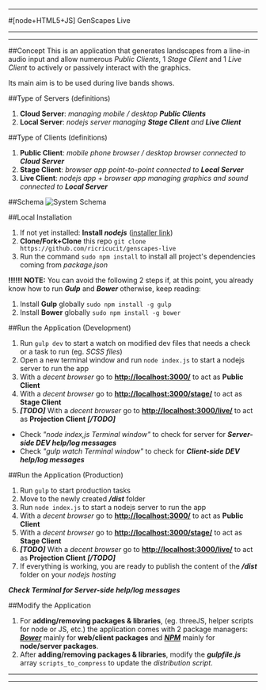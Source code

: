- - -
#[node+HTML5+JS] GenScapes Live 
- - -
- - -

##Concept
This is an application that generates landscapes from a line-in audio input and allow numerous _Public Clients_, 1 _Stage Client_ and 1 _Live Client_ to actively or passively interact with the graphics. 

Its main aim is to be used during live bands shows.

##Type of Servers (definitions)
1. **Cloud Server**: _managing mobile / desktop **Public Clients**_
2. **Local Server**: _nodejs server managing **Stage Client** and **Live Client**_

##Type of Clients (definitions)
1. **Public Client**: _mobile phone browser / desktop browser connected to **Cloud Server**_
2. **Stage Client**: _browser app point-to-point connected to **Local Server**_
3. **Live Client**: _nodejs app + browser app managing graphics and sound connected to **Local Server**_


##Schema
![System Schema](http://i.imgur.com/lM5uvJK.png "System Schema")


##Local Installation
1. If not yet installed: **Install _nodejs_** ([installer link](https://nodejs.org/en/))
2. **Clone/Fork+Clone** this repo `git clone https://github.com/ricricucit/genscapes-live`
3. Run the command `sudo npm install` to install all project's dependencies coming from _package.json_

**!!!!!! NOTE:** You can avoid the following 2 steps if, at this point, you already know how to run **_Gulp_** and **_Bower_** otherwise, keep reading:

1. Install **Gulp** globally `sudo npm install -g gulp` 
2. Install **Bower** globally `sudo npm install -g bower`


##Run the Application (Development)
1. Run `gulp dev` to start a watch on modified dev files that needs a check or a task to run (eg. _SCSS files_)
2. Open a new terminal window and run `node index.js` to start a nodejs server to run the app
3. With a _decent browser_ go to [**http://localhost:3000/**](http://localhost:3000/) to act as **Public Client**
4. With a _decent browser_ go to [**http://localhost:3000/stage/**](http://localhost:3000/stage/) to act as **Stage Client**
5. ***[TODO]*** With a _decent browser_ go to [**http://localhost:3000/live/**](http://localhost:3000/live/) to act as **Projection Client** ***[/TODO]***

* Check _"node index,js Terminal window"_ to check for server for **_Server-side DEV help/log messages_**
* Check _"gulp watch Terminal window"_ to check for **_Client-side DEV help/log messages_**


##Run the Application (Production)
1. Run `gulp` to start production tasks
2. Move to the newly created _**/dist**_ folder
3. Run `node index.js` to start a nodejs server to run the app
4. With a _decent browser_ go to [**http://localhost:3000/**](http://localhost:3000/) to act as **Public Client**
5. With a _decent browser_ go to [**http://localhost:3000/stage/**](http://localhost:3000/stage/) to act as **Stage Client**
6. **_[TODO]_** With a _decent browser_ go to [**http://localhost:3000/live/**](http://localhost:3000/live/) to act as **Projection Client** **_[/TODO]_**
7. If everything is working, you are ready to publish the content of the _**/dist**_ folder on your _nodejs hosting_

**_Check Terminal for Server-side help/log messages_**


##Modify the Application
1. For **adding/removing packages & libraries**, (eg. threeJS, helper scripts for node or JS, etc.) the application comes with 2 package managers: [**_Bower_**](http://bower.io/) mainly for **web/client packages** and [**_NPM_**](http://npmjs.com/) mainly for **node/server packages**.
2. After **adding/removing packages & libraries**, modify the ***gulpfile.js*** array `scripts_to_compress` to update the _distribution script_.

- - -
- - - 